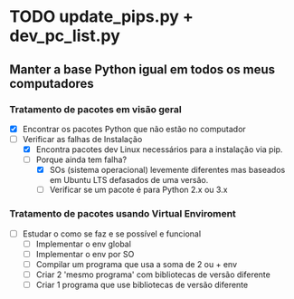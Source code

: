 # TODO update_pips.py + dev_pc_list.py

## Manter a base Python igual em todos os meus computadores

### Tratamento de pacotes em visão geral

- [x] Encontrar os pacotes Python que não estão no computador
- [ ] Verificar as falhas de Instalação
  - [x] Encontra pacotes dev Linux necessários para a instalação via pip.
  - [ ] Porque ainda tem falha?
    - [x] SOs (sistema operacional) levemente diferentes mas baseados em Ubuntu LTS defasados de uma versão.
    - [ ] Verificar se um pacote é para Python 2.x ou 3.x

### Tratamento de pacotes usando Virtual Enviroment

- [ ] Estudar o como se faz e se possível e funcional
  - [ ] Implementar o env global
  - [ ] Implementar o env por SO
  - [ ] Compilar um programa que usa a soma de 2 ou + env
  - [ ] Criar 2 'mesmo programa' com bibliotecas de versão diferente
  - [ ] Criar 1 programa que use bibliotecas de versão diferente

